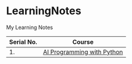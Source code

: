# LearningNotes
My Learning Notes

| Serial No. | Course |
| ------ | ------ |
| 1. | [AI Programming with Python](https://github.com/kshvr16/LearningNotes/tree/ba954e2601df22c112125c2f3163da71071b62e6/AI%20Programming%20with%20Python) |